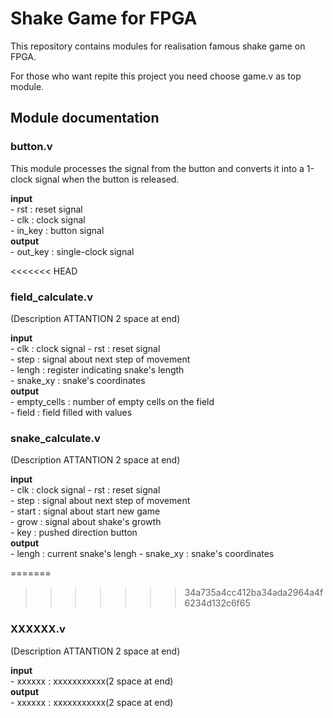 # Shake Game for FPGA

This repository contains modules for realisation famous shake game on FPGA.

For those who want repite this project you need choose game.v as top module.

## Module documentation

### button.v
This module processes the signal from the button and converts it into a 1-clock signal when the button is released.  

**input**  
\- rst : reset signal  
\- clk : clock signal  
\- in_key : button signal  
**output**  
\- out_key : single-clock signal  

<<<<<<< HEAD
### field_calculate.v
(Description ATTANTION 2 space at end)  

**input**  
\- clk : clock signal 
\- rst : reset signal  
\- step : signal about next step of movement  
\- lengh : register indicating snake's length  
\- snake_xy : snake's coordinates  
**output**  
\- empty_cells : number of empty cells on the field  
\- field : field filled with values  

### snake_calculate.v
(Description ATTANTION 2 space at end)  

**input**  
\- clk : clock signal 
\- rst : reset signal  
\- step : signal about next step of movement  
\- start : signal about start new game  
\- grow : signal about shake's growth  
\- key : pushed direction button  
**output**  
\- lengh : current snake's lengh 
\- snake_xy : snake's coordinates  

=======
>>>>>>> 34a735a4cc412ba34ada2964a4f6234d132c6f65
### XXXXXX.v
(Description ATTANTION 2 space at end)  

**input**  
\- xxxxxx : xxxxxxxxxxx(2 space at end)  
**output**  
\- xxxxxx : xxxxxxxxxxx(2 space at end)  

